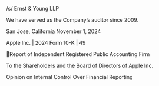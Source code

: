 /s/ Ernst & Young LLP

We have served as the Company’s auditor since 2009.

San Jose, California
November 1, 2024

Apple Inc. | 2024 Form 10-K | 49

Report of Independent Registered Public Accounting Firm

To the Shareholders and the Board of Directors of Apple Inc.

Opinion on Internal Control Over Financial Reporting